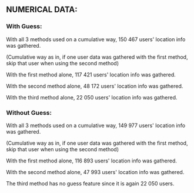 ## NUMERICAL DATA:

### With Guess:
With all 3 methods used on a cumulative way, 150 467 users' location info was gathered.

(Cumulative way as in, if one user data was gathered with the first method, skip that user when using the second method)

With the first method alone, 117 421 users' location info was gathered.

With the second method alone, 48 172 users' location info was gathered.

With the third method alone, 22 050 users' location info was gathered.

### Without Guess:
With all 3 methods used on a cumulative way, 149 977 users' location info was gathered.

(Cumulative way as in, if one user data was gathered with the first method, skip that user when using the second method)

With the first method alone, 116 893 users' location info was gathered.

With the second method alone, 47 993 users' location info was gathered.

The third method has no guess feature since it is again 22 050 users.